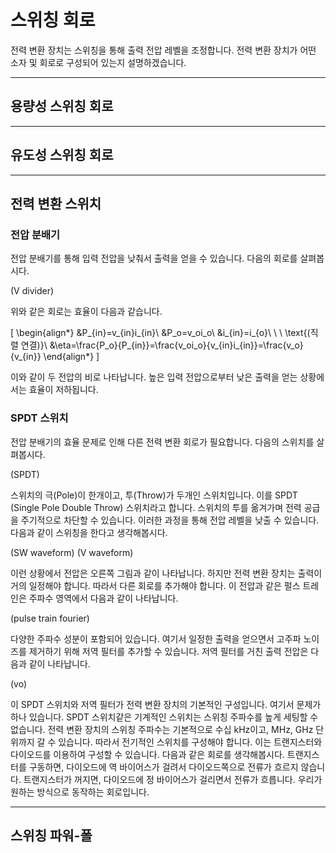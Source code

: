 # 스위칭 회로

전력 변환 장치는 스위칭을 통해 출력 전압 레벨을 조정합니다. 전력 변환 장치가 어떤 소자 및 회로로 구성되어 있는지 설명하겠습니다.

--- 

## 용량성 스위칭 회로

--- 

## 유도성 스위칭 회로

--- 

## 전력 변환 스위치

### 전압 분배기
전압 분배기를 통해 입력 전압을 낮춰서 출력을 얻을 수 있습니다. 다음의 회로를 살펴봅시다.

(V divider)

위와 같은 회로는 효율이 다음과 같습니다.

\[
\begin{align*}
&P_{in}=v_{in}i_{in}\\
&P_o=v_oi_o\\
&i_{in}=i_{o}\ \ \ \text{(직렬 연결)}\\
&\eta=\frac{P_o}{P_{in}}=\frac{v_oi_o}{v_{in}i_{in}}=\frac{v_o}{v_{in}}
\end{align*}
\]

이와 같이 두 전압의 비로 나타납니다. 높은 입력 전압으로부터 낮은 출력을 얻는 상황에서는 효율이 저하됩니다.

### SPDT 스위치

전압 분배기의 효율 문제로 인해 다른 전력 변환 회로가 필요합니다. 다음의 스위치를 살펴봅시다.

(SPDT)

스위치의 극(Pole)이 한개이고, 투(Throw)가 두개인 스위치입니다. 이를 SPDT (Single Pole Double Throw) 스위치라고 합니다. 스위치의 투를 옮겨가며 전력 공급을 주기적으로 차단할 수 있습니다. 이러한 과정을 통해 전압 레벨을 낮출 수 있습니다. 다음과 같이 스위칭을 한다고 생각해봅시다.

(SW waveform) (V waveform)

이런 상황에서 전압은 오른쪽 그림과 같이 나타납니다. 하지만 전력 변환 장치는 출력이 거의 일정해야 합니다. 따라서 다른 회로를 추가해야 합니다. 이 전압과 같은 펄스 트레인은 주파수 영역에서 다음과 같이 나타납니다.

(pulse train fourier)

다양한 주파수 성분이 포함되어 있습니다. 여기서 일정한 출력을 얻으면서 고주파 노이즈를 제거하기 위해 저역 필터를 추가할 수 있습니다. 저역 필터를 거친 출력 전압은 다음과 같이 나타납니다.

(vo)

이 SPDT 스위치와 저역 필터가 전력 변환 장치의 기본적인 구성입니다. 여기서 문제가 하나 있습니다. SPDT 스위치같은 기계적인 스위치는 스위칭 주파수를 높게 세팅할 수 없습니다. 전력 변환 장치의 스위칭 주파수는 기본적으로 수십 kHz이고, MHz, GHz 단위까지 갈 수 있습니다. 따라서 전기적인 스위치를 구성해야 합니다. 이는 트랜지스터와 다이오드를 이용하여 구성할 수 있습니다. 다음과 같은 회로를 생각해봅시다. 트랜지스터를 구동하면, 다이오드에 역 바이어스가 걸려서 다이오드쪽으로 전류가 흐르지 않습니다. 트랜지스터가 꺼지면, 다이오드에 정 바이어스가 걸리면서 전류가 흐릅니다. 우리가 원하는 방식으로 동작하는 회로입니다.

---

## 스위칭 파워-폴
